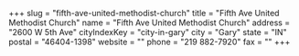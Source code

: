 +++
slug = "fifth-ave-united-methodist-church"
title = "Fifth Ave United Methodist Church"
name = "Fifth Ave United Methodist Church"
address = "2600 W 5th Ave"
cityIndexKey = "city-in-gary"
city = "Gary"
state = "IN"
postal = "46404-1398"
website = ""
phone = "219 882-7920"
fax = ""
+++
